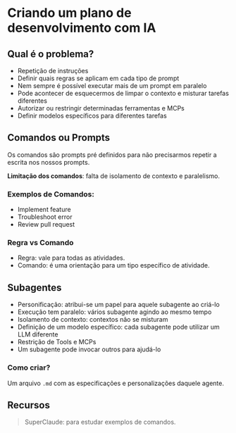 # Criando um plano de desenvolvimento com IA

## Qual é o problema?

* Repetição de instruções
* Definir quais regras se aplicam em cada tipo de prompt
* Nem sempre é possível executar mais de um prompt em paralelo
* Pode acontecer de esquecermos de limpar o contexto e misturar tarefas diferentes
* Autorizar ou restringir determinadas ferramentas e MCPs
* Definir modelos específicos para diferentes tarefas

## Comandos ou Prompts

Os comandos são prompts pré definidos para não precisarmos repetir a escrita nos nossos prompts.

**Limitação dos comandos**: falta de isolamento de contexto e paralelismo.

### Exemplos de Comandos:

* Implement feature
* Troubleshoot error
* Review pull request

### Regra vs Comando

* Regra: vale para todas as atividades.
* Comando: é uma orientação para um tipo específico de atividade.

## Subagentes

* Personificação: atribui-se um papel para aquele subagente ao criá-lo
* Execução tem paralelo: vários subagente agindo ao mesmo tempo
* Isolamento de contexto: contextos não se misturam
* Definição de um modelo específico: cada subagente pode utilizar um LLM diferente
* Restrição de Tools e MCPs
* Um subagente pode invocar outros para ajudá-lo

### Como criar?

Um arquivo `.md` com as especificações e personalizações daquele agente.

## Recursos

> SuperClaude: para estudar exemplos de comandos.